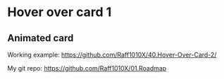 # Hover over card 1

## Animated card

Working example: https://github.com/Raff1010X/40.Hover-Over-Card-2/

My git repo: https://github.com/Raff1010X/01.Roadmap
